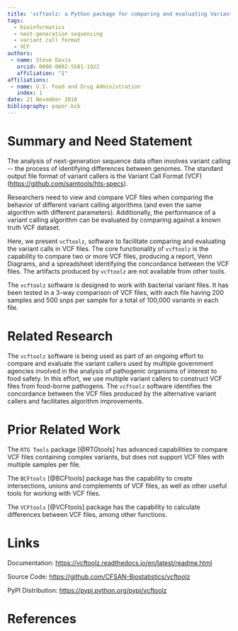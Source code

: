 ```yaml
---
title: 'vcftoolz: a Python package for comparing and evaluating Variant Call Format files.'
tags:
  - bioinformatics
  - next-generation sequencing
  - variant call format
  - VCF
authors:
 - name: Steve Davis
   orcid: 0000-0002-5581-1922
   affiliation: "1"
affiliations:
 - name: U.S. Food and Drug Administration
   index: 1
date: 21 November 2018
bibliography: paper.bib
---
```


# Summary and Need Statement

The analysis of next-generation sequence data often involves variant calling --
the process of identifying differences between genomes.
The standard output file format of variant callers is the Variant Call Format
(VCF) (https://github.com/samtools/hts-specs).

Researchers need to view and compare VCF files when comparing the
behavior of different variant calling algorithms (and even the same algorithm
with different parameters). Additionally, the performance of a variant calling
algorithm can be evaluated by comparing against a known truth VCF dataset.

Here, we present ``vcftoolz``, software to facilitate comparing and evaluating
the variant calls in VCF files.  The core functionality of ``vcftoolz`` is the
capability to compare two or more VCF files, producing a report, Venn Diagrams,
and a spreadsheet identifying the concordance between the VCF files.  The artifacts
produced by ``vcftoolz`` are not available from other tools.

The ``vcftoolz`` software is designed to work with bacterial variant files. It
has been tested in a 3-way comparison of VCF files, with each file having 200
samples and 500 snps per sample for a total of 100,000 variants in each file.

# Related Research

The ``vcftoolz`` software is being used as part of an ongoing effort to compare
and evaluate the variant callers used by multiple government agencies involved
in the analysis of pathogenic organisms of interest to food safety. In this effort,
we use multiple variant callers to construct VCF files from food-borne pathogens.
The ``vcftoolz`` software identifies the concordance between the VCF files produced
by the alternative variant callers and facilitates algorithm improvements.

# Prior Related Work

The ``RTG Tools`` package [@RTGtools] has advanced capabilities to compare VCF files containing complex
variants, but does not support VCF files with multiple samples per file.

The ``BCFtools`` [@BCFtools] package has the capability to create intersections, unions and complements of VCF files,
as well as other useful tools for working with VCF files.

The ``VCFtools`` [@VCFtools] package has the capability to calculate differences between VCF files, among other functions.

# Links

Documentation:
https://vcftoolz.readthedocs.io/en/latest/readme.html

Source Code:
https://github.com/CFSAN-Biostatistics/vcftoolz

PyPI Distribution:
https://pypi.python.org/pypi/vcftoolz

# References

